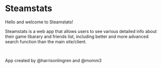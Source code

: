 # Steamstats


Hello and welcome to Steamstats!

Steamstats is a web app that allows users to see various detailed info about their game libarary and friends list, including better and more advanced search function than the main site/client.

<br>

App created by @harrisonlingren and @momm3
